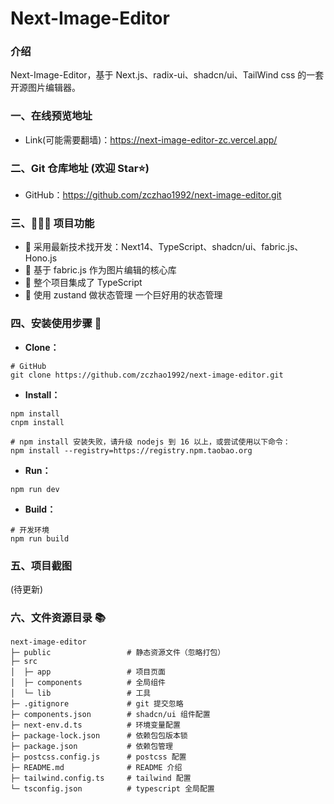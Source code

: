 # Next-Image-Editor

### 介绍

Next-Image-Editor，基于 Next.js、radix-ui、shadcn/ui、TailWind css 的一套开源图片编辑器。

### 一、在线预览地址

- Link(可能需要翻墙)：https://next-image-editor-zc.vercel.app/

### 二、Git 仓库地址 (欢迎 Star⭐)

- GitHub：https://github.com/zczhao1992/next-image-editor.git

### 三、🔨🔨🔨 项目功能

- 🚀 采用最新技术找开发：Next14、TypeScript、shadcn/ui、fabric.js、Hono.js
- 🚀 基于 fabric.js 作为图片编辑的核心库
- 🚀 整个项目集成了 TypeScript
- 🚀 使用 zustand 做状态管理 一个巨好用的状态管理

### 四、安装使用步骤 📑

- **Clone：**

```text
# GitHub
git clone https://github.com/zczhao1992/next-image-editor.git
```

- **Install：**

```text
npm install
cnpm install

# npm install 安装失败，请升级 nodejs 到 16 以上，或尝试使用以下命令：
npm install --registry=https://registry.npm.taobao.org
```

- **Run：**

```text
npm run dev
```

- **Build：**

```text
# 开发环境
npm run build
```

### 五、项目截图

(待更新)

### 六、文件资源目录 📚

```text
next-image-editor
├─ public                 # 静态资源文件（忽略打包）
├─ src
│  ├─ app                 # 项目页面
│  ├─ components          # 全局组件
│  └─ lib                 # 工具
├─ .gitignore             # git 提交忽略
├─ components.json        # shadcn/ui 组件配置
├─ next-env.d.ts          # 环境变量配置
├─ package-lock.json      # 依赖包包版本锁
├─ package.json           # 依赖包管理
├─ postcss.config.js      # postcss 配置
├─ README.md              # README 介绍
├─ tailwind.config.ts     # tailwind 配置
└─ tsconfig.json          # typescript 全局配置
```
